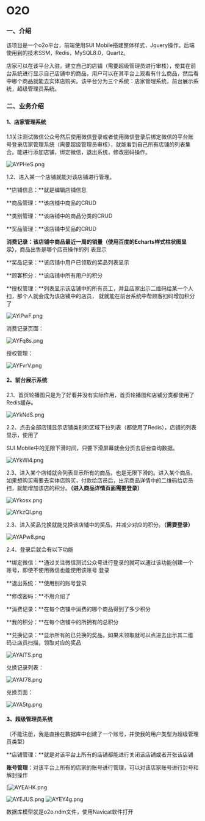 # O2O

### 一、介绍

该项目是一个o2o平台，前端使用SUI Mobile搭建整体样式，Jquery操作。后端使用到的技术SSM，Redis，MySQL8.0，Quartz。

店家可以在该平台入驻，建立自己的店铺（需要超级管理员进行审核），使其在前台系统进行显示自己店铺中的商品，用户可以在其平台上观看有什么商品，然后看中哪个商品就能去实体店购买。该平台分为三个系统：店家管理系统，前台展示系统，超级管理员系统。

### 二、业务介绍

#### 1、店家管理系统

1.1关注测试微信公众号然后使用微信登录或者使用微信登录后绑定微信的平台账号登录店家管理系统（需要超级管理员审核），就能看到自己所有店铺的列表集合。能进行添加店铺，绑定微信，退出系统，修改密码操作。

![AYPHeS.png](https://s2.ax1x.com/2019/03/24/AYPHeS.png)

1.2、进入某一个店铺就能对该店铺进行管理。

**店铺信息：**就是编辑店铺信息

**商品管理：**该店铺中商品的CRUD

**类别管理：**该店铺中的商品分类的CRUD

**奖品管理：**该店铺中奖品的CRUD

**消费记录：**该店铺中商品最近一周的销量**（使用百度的Echarts样式柱状图显示）**，商品出售是哪个店员操作的列		   表显示

**奖品记录：**该店铺中用户已领取的奖品列表显示

**顾客积分：**该店铺中所有用户的积分

**授权管理：**列表显示该店铺中的所有员工，并且店家出示二维码给某一个人扫，那个人就会成为该店铺中的店员，		   就就能在前台系统中帮顾客扫码增加积分了

![AYiPwF.png](https://s2.ax1x.com/2019/03/24/AYiPwF.png)

消费记录页面：

![AYFq8s.png](https://s2.ax1x.com/2019/03/24/AYFq8s.png)

授权管理：

![AYFvrV.png](https://s2.ax1x.com/2019/03/24/AYFvrV.png)

#### 2、前台展示系统

2.1、首页轮播图只是为了好看并没有实际作用，首页轮播图和店铺分类都使用了Redis缓存。

![AYkNdS.png](https://s2.ax1x.com/2019/03/24/AYkNdS.png)

2.2、点击全部店铺显示店铺类别和区域下拉列表（都使用了Redis），店铺的列表显示，使用了

SUI Mobile中的无限下滑时间，只要下滑屏幕就会分页去后台查询数据。

![AYkWi4.png](https://s2.ax1x.com/2019/03/24/AYkWi4.png)

2.3、进入某个店铺就会列表显示所有的商品，也是无限下滑的。进入某个商品，如果想购买需要去实体店购买，付款给店员后，出示商品详情中的二维码给店员扫，就能增加该店的积分。**（进入商品详情页面需要登录）**

![AYkosx.png](https://s2.ax1x.com/2019/03/24/AYkosx.png)

![AYkzQI.png](https://s2.ax1x.com/2019/03/24/AYkzQI.png)

2.3、进入奖品兑换就能兑换该店铺中的奖品，并减少对应的积分。**（需要登录）**

![AYAPw8.png](https://s2.ax1x.com/2019/03/24/AYAPw8.png)

2.4、登录后就会有以下功能

**绑定微信：**通过关注微信测试公众号进行登录的就可以通过该功能创建一个账号，即使不使用微信也能使用该账号		   登录

**退出系统：**使用别的账号登录

**修改密码：**不用介绍了

**消费记录：**在每个店铺中消费的哪个商品得到了多少积分

**我的积分：**在每个店铺中的所拥有的总积分

**兑换记录：**显示所有的已兑换的奖品，如果未领取就可以点进去出示其二维码让店员扫描，领取对应的奖品

![AYAiTS.png](https://s2.ax1x.com/2019/03/24/AYAiTS.png)

兑换记录列表：

![AYAf78.png](https://s2.ax1x.com/2019/03/24/AYAf78.png)

兑换页面：

![AYA5tg.png](https://s2.ax1x.com/2019/03/24/AYA5tg.png)

#### **3、超级管理员系统**

（不能注册，我是直接在数据库中创建了一个账号，并使我的用户类型为超级管理员类型）

**店铺管理：**就是对该平台上所有的店铺都能进行关闭该店铺或者开张该店铺

**账号管理**：对该平台上所有的店家的账号进行管理，可以对该店家账号进行封号和解封操作

[![AYEAHK.png](https://s2.ax1x.com/2019/03/24/AYEAHK.png)

![AYEJUS.png](https://s2.ax1x.com/2019/03/24/AYEJUS.png)
![AYEY4g.png](https://s2.ax1x.com/2019/03/24/AYEY4g.png)

数据库模型就是o2o.ndm文件，使用Navicat软件打开